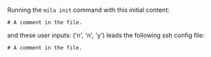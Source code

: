 Running the `mila init` command with this initial content:

```
# A comment in the file.

```

and these user inputs: ('n', 'n', 'y')
leads the following ssh config file:

```
# A comment in the file.

```
